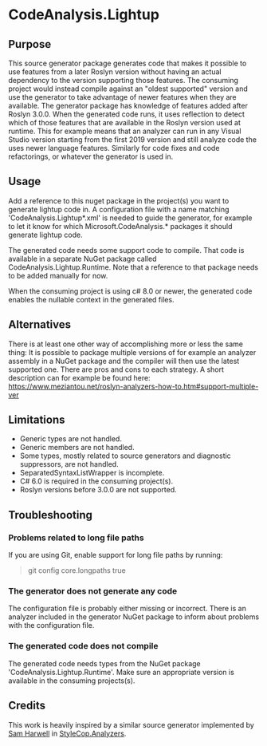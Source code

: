 # CodeAnalysis.Lightup

## Purpose

This source generator package generates code that makes it possible to use features from a later Roslyn version without having an actual
dependency to the version supporting those features.
The consuming project would instead compile against an "oldest supported" version and use the generator to take advantage of newer features
when they are available.
The generator package has knowledge of features added after Roslyn 3.0.0. When the generated code runs, it uses reflection to detect
which of those features that are available in the Roslyn version used at runtime. This for example means that an analyzer can run in any
Visual Studio version starting from the first 2019 version and still analyze code the uses newer language features. Similarly for code fixes
and code refactorings, or whatever the generator is used in.

## Usage

Add a reference to this nuget package in the project(s) you want to generate lightup code in. A configuration file with a name matching
'CodeAnalysis.Lightup*.xml' is needed to guide the generator, for example to let it know for which  Microsoft.CodeAnalysis.* packages
it should generate lightup code.

The generated code needs some support code to compile. That code is available in a separate NuGet package called CodeAnalysis.Lightup.Runtime.
Note that a reference to that package needs to be added manually for now.

When the consuming project is using c# 8.0 or newer, the generated code enables the nullable context in the generated files.

## Alternatives

There is at least one other way of accomplishing more or less the same thing: It is possible to package multiple versions of for example an
analyzer assembly in a NuGet package and the compiler will then use the latest supported one. There are pros and cons to each strategy.
A short description can for example be found here: https://www.meziantou.net/roslyn-analyzers-how-to.htm#support-multiple-ver

## Limitations

- Generic types are not handled.
- Generic members are not handled.
- Some types, mostly related to source generators and diagnostic suppressors, are not handled.
- SeparatedSyntaxListWrapper is incomplete.
- C# 6.0 is required in the consuming project(s).
- Roslyn versions before 3.0.0 are not supported.

## Troubleshooting

### Problems related to long file paths

If you are using Git, enable support for long file paths by running:

> git config core.longpaths true

### The generator does not generate any code

The configuration file is probably either missing or incorrect. There is an analyzer included in the
generator NuGet package to inform about problems with the configuration file.

### The generated code does not compile

The generated code needs types from the NuGet package 'CodeAnalysis.Lightup.Runtime'.
Make sure an appropriate version is available in the consuming projects(s).

## Credits

This work is heavily inspired by a similar source generator implemented by [Sam Harwell](https://github.com/sharwell) in [StyleCop.Analyzers](https://github.com/DotNetAnalyzers/StyleCopAnalyzers).
